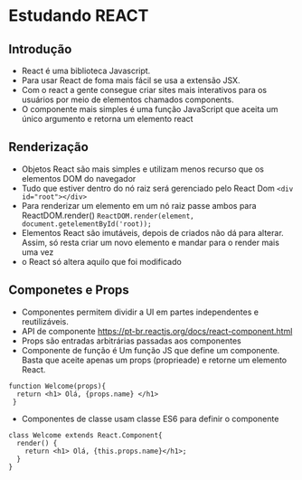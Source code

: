 # Estudando REACT
## Introdução
* React é uma biblioteca Javascript. 
* Para usar React de foma mais fácil se usa a extensão JSX. 
* Com o react a gente consegue criar sites mais interativos para os usuários por meio de elementos  chamados components. 
* O componente mais simples é uma função JavaScript que aceita um único argumento e retorna um elemento react
## Renderização  
* Objetos React são mais simples e utilizam menos recurso que os elementos DOM do navegador
* Tudo que estiver dentro do nó raiz será gerenciado pelo React Dom
`<div id="root"></div> `
* Para renderizar um elemento em um nó raiz passe ambos para ReactDOM.render()
`ReactDOM.render(element, document.getelementById('root)); `
* Elementos React são imutáveis, depois de criados não dá para alterar. Assim, só resta criar um novo elemento e mandar para o render mais uma vez
* o React só altera aquilo que foi modificado
## Componetes e Props
* Componentes permitem dividir a UI em partes independentes e reutilizáveis.
* API de componente https://pt-br.reactjs.org/docs/react-component.html
* Props são entradas arbitrárias passadas aos componentes 
* Componente de função é Um função JS que define um componente. Basta que aceite apenas um props (proprieade) e retorne um elemento React.
~~~
function Welcome(props){
  return <h1> Olá, {props.name} </h1>
 }
~~~
* Componentes de classe usam classe ES6 para definir o componente
~~~
class Welcome extends React.Component{
  render() {
    return <h1> Olá, {this.props.name}</h1>;
  }
}
~~~
